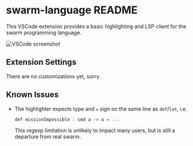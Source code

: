 # swarm-language README

This VSCode extension provides a basic highlighting and LSP client for the swarm programming language.

![VSCode screenshot](https://github.com/swarm-game/swarm/blob/main/editors/vscode/images/editor_debug.png)

## Extension Settings

There are no customizations yet, sorry.

## Known Issues

- The highlighter expects type and `=` sign on the same line as `def`/`let`, i.e.
  ```haskell
  def missionImpossible : cmd a -> a = ...
  ```
  This regexp limitation is unlikely to impact many users, but is still a departure from real swarm.
